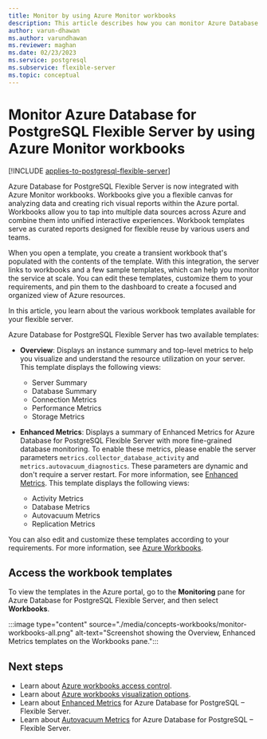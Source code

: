 ```yaml
---
title: Monitor by using Azure Monitor workbooks
description: This article describes how you can monitor Azure Database for PostgreSQL Flexible Server by using Azure Monitor workbooks.
author: varun-dhawan
ms.author: varundhawan
ms.reviewer: maghan
ms.date: 02/23/2023
ms.service: postgresql
ms.subservice: flexible-server
ms.topic: conceptual
---
```


# Monitor Azure Database for PostgreSQL Flexible Server by using Azure Monitor workbooks

[!INCLUDE [applies-to-postgresql-flexible-server](../includes/applies-to-postgresql-flexible-server.md)]

Azure Database for PostgreSQL Flexible Server is now integrated with Azure Monitor workbooks. Workbooks give you a flexible canvas for analyzing data and creating rich visual reports within the Azure portal. Workbooks allow you to tap into multiple data sources across Azure and combine them into unified interactive experiences. Workbook templates serve as curated reports designed for flexible reuse by various users and teams.

When you open a template, you create a transient workbook that's populated with the contents of the template. With this integration, the server links to workbooks and a few sample templates, which can help you monitor the service at scale. You can edit these templates, customize them to your requirements, and pin them to the dashboard to create a focused and organized view of Azure resources.

In this article, you learn about the various workbook templates available for your flexible server.

Azure Database for PostgreSQL Flexible Server has two available templates:

- **Overview**: Displays an instance summary and top-level metrics to help you visualize and understand the resource utilization on your server. This template displays the following views:

    * Server Summary
    * Database Summary
    * Connection Metrics
    * Performance Metrics
    * Storage Metrics

- **Enhanced Metrics**: Displays a summary of Enhanced Metrics for Azure Database for PostgreSQL Flexible Server with more fine-grained database monitoring. To enable these metrics, please enable the server parameters `metrics.collector_database_activity` and `metrics.autovacuum_diagnostics`. These parameters are dynamic and don't require a server restart. For more information, see [Enhanced Metrics](./concepts-monitoring.md#enhanced-metrics). This template displays the following views:

    * Activity Metrics
    * Database Metrics
    * Autovacuum Metrics
    * Replication Metrics

You can also edit and customize these templates according to your requirements. For more information, see [Azure Workbooks](../../azure-monitor/visualize/workbooks-overview.md).

## Access the workbook templates

To view the templates in the Azure portal, go to the **Monitoring** pane for Azure Database for PostgreSQL Flexible Server, and then select **Workbooks**.

:::image type="content" source="./media/concepts-workbooks/monitor-workbooks-all.png" alt-text="Screenshot showing the Overview, Enhanced Metrics templates on the Workbooks pane.":::

## Next steps

- Learn about [Azure workbooks access control](../../azure-monitor/visualize/workbooks-overview.md#access-control).
- Learn about [Azure workbooks visualization options](../../azure-monitor/visualize/workbooks-visualizations.md).
- Learn about [Enhanced Metrics](./concepts-monitoring.md#enhanced-metrics) for Azure Database for PostgreSQL – Flexible Server.
- Learn about [Autovacuum Metrics](./concepts-monitoring.md#autovacuum-metrics) for Azure Database for PostgreSQL – Flexible Server.
